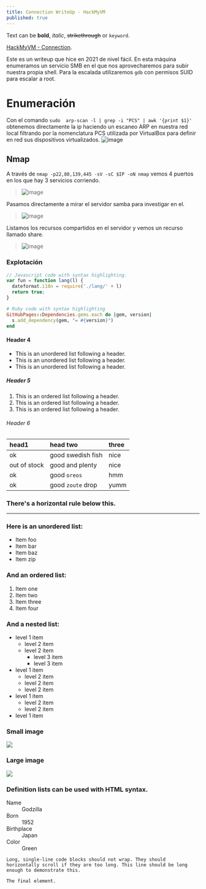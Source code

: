 ```yaml
---
title: Connection WriteUp - HackMyVM
published: true
---
```


Text can be **bold**, _italic_, ~~strikethrough~~ or `keyword`.

[HackMyVM - Connection](https://hackmyvm.eu/machines/machine.php?vm=Connection).

Este es un writeup que hice en 2021 de nivel fácil. En esta máquina enumeramos un servicio SMB en el que nos aprovecharemos para subir nuestra propia shell. Para la escalada utilizaremos `gdb` con permisos SUID para escalar a root.


# [](#header-1)Enumeración
Con el comando `sudo  arp-scan -l | grep -i "PCS" | awk '{print $1}'` obtenemos directamente la ip haciendo un escaneo ARP en nuestra red local filtrando por la nomenclatura PCS utilizada por VirtualBox para definir en red sus dispositivos virtualizados.
![image](https://github.com/cerodah/blog/assets/82907557/e9750184-0568-409e-9899-4e1edb19c3c5)




## [](#header-2)Nmap
A través de `nmap -p22,80,139,445 -sV -sC $IP -oN nmap` vemos 4 puertos en los que hay 3 servicios corriendo. 
> ![image](https://github.com/cerodah/blog/assets/82907557/aac8dc27-16df-4f3a-bc4c-c90212968599)


Pasamos directamente a mirar el servidor samba para investigar en el.
> ![image](https://github.com/cerodah/blog/assets/82907557/433574b8-0f2c-47a1-9d40-34bd54be5906)

Listamos los recursos compartidos en el servidor y vemos un recurso llamado share.
> ![image](https://github.com/cerodah/blog/assets/82907557/272800d0-6900-416d-9a96-306759ed9d7f)

### [](#header-1)Explotación


```js
// Javascript code with syntax highlighting.
var fun = function lang(l) {
  dateformat.i18n = require('./lang/' + l)
  return true;
}
```

```ruby
# Ruby code with syntax highlighting
GitHubPages::Dependencies.gems.each do |gem, version|
  s.add_dependency(gem, "= #{version}")
end
```

#### [](#header-4)Header 4

*   This is an unordered list following a header.
*   This is an unordered list following a header.
*   This is an unordered list following a header.

##### [](#header-5)Header 5

1.  This is an ordered list following a header.
2.  This is an ordered list following a header.
3.  This is an ordered list following a header.

###### [](#header-6)Header 6

| head1        | head two          | three |
|:-------------|:------------------|:------|
| ok           | good swedish fish | nice  |
| out of stock | good and plenty   | nice  |
| ok           | good `oreos`      | hmm   |
| ok           | good `zoute` drop | yumm  |

### There's a horizontal rule below this.

* * *

### Here is an unordered list:

*   Item foo
*   Item bar
*   Item baz
*   Item zip

### And an ordered list:

1.  Item one
1.  Item two
1.  Item three
1.  Item four

### And a nested list:

- level 1 item
  - level 2 item
  - level 2 item
    - level 3 item
    - level 3 item
- level 1 item
  - level 2 item
  - level 2 item
  - level 2 item
- level 1 item
  - level 2 item
  - level 2 item
- level 1 item

### Small image

![](https://assets-cdn.github.com/images/icons/emoji/octocat.png)

### Large image

![](https://guides.github.com/activities/hello-world/branching.png)


### Definition lists can be used with HTML syntax.

<dl>
<dt>Name</dt>
<dd>Godzilla</dd>
<dt>Born</dt>
<dd>1952</dd>
<dt>Birthplace</dt>
<dd>Japan</dd>
<dt>Color</dt>
<dd>Green</dd>
</dl>

```
Long, single-line code blocks should not wrap. They should horizontally scroll if they are too long. This line should be long enough to demonstrate this.
```

```
The final element.
```
